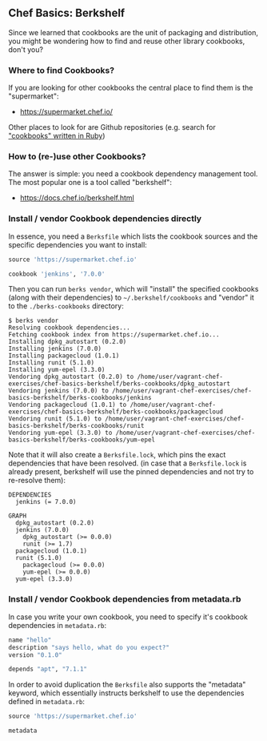 ## Chef Basics: Berkshelf

Since we learned that cookbooks are the unit of packaging and distribution,
you might be wondering how to find and reuse other library cookbooks, don't you?

### Where to find Cookbooks?

If you are looking for other cookbooks the central place to find them is the "supermarket":

 * https://supermarket.chef.io/

Other places to look for are Github repositories (e.g. search for ["cookbooks" written in Ruby](https://github.com/search?l=Ruby&q=cookbook&type=Repositories))

### How to (re-)use other Cookbooks?

The answer is simple: you need a cookbook dependency management tool. The most popular one is a tool called "berkshelf":

 * https://docs.chef.io/berkshelf.html

### Install / vendor Cookbook dependencies directly

In essence, you need a `Berksfile` which lists the cookbook sources and the specific dependencies you want to install:
```ruby
source 'https://supermarket.chef.io'

cookbook 'jenkins', '7.0.0'
```

Then you can run `berks vendor`, which will "install" the specified cookbooks (along with their dependencies) to `~/.berkshelf/cookbooks` and "vendor" it to the `./berks-cookbooks` directory:
```
$ berks vendor
Resolving cookbook dependencies...
Fetching cookbook index from https://supermarket.chef.io...
Installing dpkg_autostart (0.2.0)
Installing jenkins (7.0.0)
Installing packagecloud (1.0.1)
Installing runit (5.1.0)
Installing yum-epel (3.3.0)
Vendoring dpkg_autostart (0.2.0) to /home/user/vagrant-chef-exercises/chef-basics-berkshelf/berks-cookbooks/dpkg_autostart
Vendoring jenkins (7.0.0) to /home/user/vagrant-chef-exercises/chef-basics-berkshelf/berks-cookbooks/jenkins
Vendoring packagecloud (1.0.1) to /home/user/vagrant-chef-exercises/chef-basics-berkshelf/berks-cookbooks/packagecloud
Vendoring runit (5.1.0) to /home/user/vagrant-chef-exercises/chef-basics-berkshelf/berks-cookbooks/runit
Vendoring yum-epel (3.3.0) to /home/user/vagrant-chef-exercises/chef-basics-berkshelf/berks-cookbooks/yum-epel
```

Note that it will also create a `Berksfile.lock`, which pins the exact dependencies that have been resolved.
(in case that a `Berksfile.lock` is already present, berkshelf will use the pinned dependencies and not try
to re-resolve them):
```
DEPENDENCIES
  jenkins (= 7.0.0)

GRAPH
  dpkg_autostart (0.2.0)
  jenkins (7.0.0)
    dpkg_autostart (>= 0.0.0)
    runit (>= 1.7)
  packagecloud (1.0.1)
  runit (5.1.0)
    packagecloud (>= 0.0.0)
    yum-epel (>= 0.0.0)
  yum-epel (3.3.0)
```

### Install / vendor Cookbook dependencies from metadata.rb

In case you write your own cookbook, you need to specify it's cookbook dependencies in `metadata.rb`:
```ruby
name "hello"
description "says hello, what do you expect?"
version "0.1.0"

depends "apt", "7.1.1"
```

In order to avoid duplication the `Berksfile` also supports the "metadata" keyword, which essentially
instructs berkshelf to use the dependencies defined in `metadata.rb`:
```ruby
source 'https://supermarket.chef.io'

metadata
```